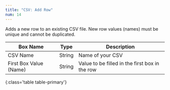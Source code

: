 ```yaml
---
title: "CSV: Add Row"
num: 14
---
```


Adds a new row to an existing CSV file. New row values (names) must be unique and cannot be duplicated. 

| Box Name | Type | Description | 
|-------|--------|--------
|CSV Name|String|Name of your CSV
|First Box Value (Name)|String|Value to be filled in the first box in the row
{:class='table table-primary'}









